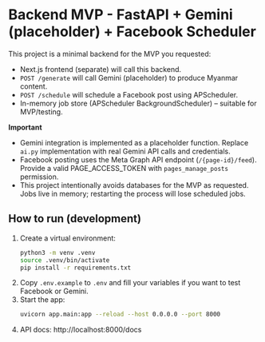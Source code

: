 # Backend MVP - FastAPI + Gemini (placeholder) + Facebook Scheduler

This project is a minimal backend for the MVP you requested:
- Next.js frontend (separate) will call this backend.
- `POST /generate` will call Gemini (placeholder) to produce Myanmar content.
- `POST /schedule` will schedule a Facebook post using APScheduler.
- In-memory job store (APScheduler BackgroundScheduler) – suitable for MVP/testing.

**Important**
- Gemini integration is implemented as a placeholder function. Replace `ai.py` implementation with real Gemini API calls and credentials.
- Facebook posting uses the Meta Graph API endpoint (`/{page-id}/feed`). Provide a valid PAGE_ACCESS_TOKEN with `pages_manage_posts` permission.
- This project intentionally avoids databases for the MVP as requested. Jobs live in memory; restarting the process will lose scheduled jobs.

## How to run (development)
1. Create a virtual environment:
   ```bash
   python3 -m venv .venv
   source .venv/bin/activate
   pip install -r requirements.txt
   ```
2. Copy `.env.example` to `.env` and fill your variables if you want to test Facebook or Gemini.
3. Start the app:
   ```bash
   uvicorn app.main:app --reload --host 0.0.0.0 --port 8000
   ```
4. API docs: http://localhost:8000/docs

